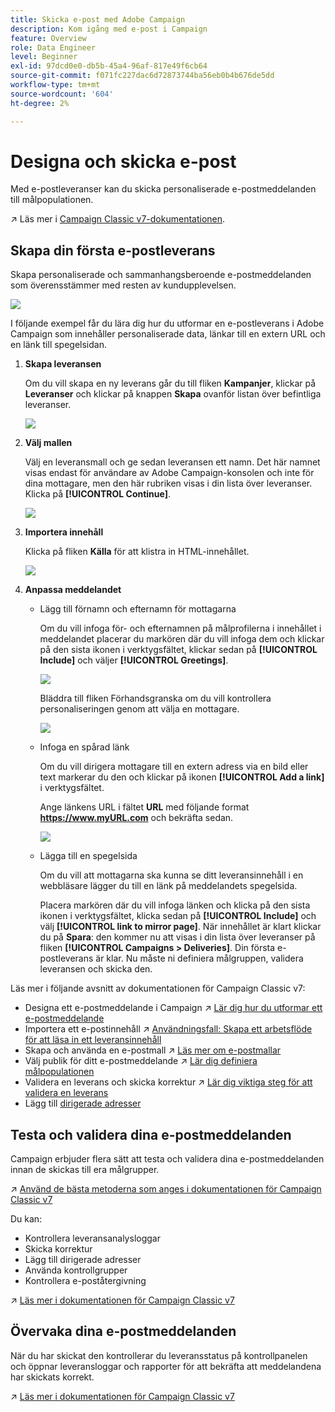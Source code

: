 ```yaml
---
title: Skicka e-post med Adobe Campaign
description: Kom igång med e-post i Campaign
feature: Overview
role: Data Engineer
level: Beginner
exl-id: 97dcd0e0-db5b-45a4-96af-817e49f6cb64
source-git-commit: f071fc227dac6d72873744ba56eb0b4b676de5dd
workflow-type: tm+mt
source-wordcount: '604'
ht-degree: 2%

---
```


# Designa och skicka e-post

Med e-postleveranser kan du skicka personaliserade e-postmeddelanden till målpopulationen.

↗️ Läs mer i [Campaign Classic v7-dokumentationen](https://experienceleague.adobe.com/docs/campaign-classic/using/sending-messages/sending-emails/about-email-channel.html).

## Skapa din första e-postleverans

Skapa personaliserade och sammanhangsberoende e-postmeddelanden som överensstämmer med resten av kundupplevelsen.

![](assets/new-email-content.png)


I följande exempel får du lära dig hur du utformar en e-postleverans i Adobe Campaign som innehåller personaliserade data, länkar till en extern URL och en länk till spegelsidan.

1. **Skapa leveransen**

   Om du vill skapa en ny leverans går du till fliken **Kampanjer**, klickar på **Leveranser** och klickar på knappen **Skapa** ovanför listan över befintliga leveranser.

   ![](assets/delivery_step_1.png)

1. **Välj mallen**

   Välj en leveransmall och ge sedan leveransen ett namn. Det här namnet visas endast för användare av Adobe Campaign-konsolen och inte för dina mottagare, men den här rubriken visas i din lista över leveranser. Klicka på **[!UICONTROL Continue]**.

   ![](assets/dce_delivery_model.png)

1. **Importera innehåll**

   Klicka på fliken **Källa** för att klistra in HTML-innehållet.

   ![](assets/paste-content.png)


1. **Anpassa meddelandet**


   * Lägg till förnamn och efternamn för mottagarna

      Om du vill infoga för- och efternamnen på målprofilerna i innehållet i meddelandet placerar du markören där du vill infoga dem och klickar på den sista ikonen i verktygsfältet, klickar sedan på **[!UICONTROL Include]** och väljer **[!UICONTROL Greetings]**.

      ![](assets/include-greetings.png)

      Bläddra till fliken Förhandsgranska om du vill kontrollera personaliseringen genom att välja en mottagare.

      ![](assets/perso-check.png)

   * Infoga en spårad länk

      Om du vill dirigera mottagare till en extern adress via en bild eller text markerar du den och klickar på ikonen **[!UICONTROL Add a link]** i verktygsfältet.

      Ange länkens URL i fältet **URL** med följande format **https://www.myURL.com** och bekräfta sedan.

      ![](assets/add-a-link.png)

   * Lägga till en spegelsida

      Om du vill att mottagarna ska kunna se ditt leveransinnehåll i en webbläsare lägger du till en länk på meddelandets spegelsida.

      Placera markören där du vill infoga länken och klicka på den sista ikonen i verktygsfältet, klicka sedan på **[!UICONTROL Include]** och välj **[!UICONTROL link to mirror page]**.
   När innehållet är klart klickar du på **Spara**: den kommer nu att visas i din lista över leveranser på fliken **[!UICONTROL Campaigns > Deliveries]**. Din första e-postleverans är klar. Nu måste ni definiera målgruppen, validera leveransen och skicka den.


Läs mer i följande avsnitt av dokumentationen för Campaign Classic v7:

* Designa ett e-postmeddelande i Campaign
↗️ [Lär dig hur du utformar ett e-postmeddelande](https://experienceleague.adobe.com/docs/campaign-classic/using/sending-messages/sending-emails/defining-the-email-content.html)
* Importera ett e-postinnehåll
↗️ [Användningsfall: Skapa ett arbetsflöde för att läsa in ett leveransinnehåll](https://experienceleague.adobe.com/docs/campaign-classic/using/automating-with-workflows/use-cases/deliveries/loading-delivery-content.html)
* Skapa och använda en e-postmall
↗️ [Läs mer om e-postmallar](https://experienceleague.adobe.com/docs/campaign-classic/using/sending-messages/using-delivery-templates/about-templates.html)
* Välj publik för ditt e-postmeddelande
↗️ [Lär dig definiera målpopulationen](https://experienceleague.adobe.com/docs/campaign-classic/using/sending-messages/key-steps-when-creating-a-delivery/steps-defining-the-target-population.html)
* Validera en leverans och skicka korrektur
↗️ [Lär dig viktiga steg för att validera en leverans](https://experienceleague.adobe.com/docs/campaign-classic/using/sending-messages/key-steps-when-creating-a-delivery/steps-validating-the-delivery.html)
* Lägg till [dirigerade adresser](https://experienceleague.adobe.com/docs/campaign-classic/using/sending-messages/using-seed-addresses/about-seed-addresses.html)

## Testa och validera dina e-postmeddelanden

Campaign erbjuder flera sätt att testa och validera dina e-postmeddelanden innan de skickas till era målgrupper.

↗️ [Använd de bästa metoderna som anges i dokumentationen för Campaign Classic v7](https://experienceleague.adobe.com/docs/campaign-classic/using/sending-messages/key-steps-when-creating-a-delivery/delivery-bestpractices/check-before-sending.html)

Du kan:

* Kontrollera leveransanalysloggar
* Skicka korrektur
* Lägg till dirigerade adresser
* Använda kontrollgrupper
* Kontrollera e-poståtergivning

↗️ [Läs mer i dokumentationen för Campaign Classic v7](https://experienceleague.adobe.com/docs/campaign-classic/using/sending-messages/key-steps-when-creating-a-delivery/steps-validating-the-delivery.html)

## Övervaka dina e-postmeddelanden

När du har skickat den kontrollerar du leveransstatus på kontrollpanelen och öppnar leveransloggar och rapporter för att bekräfta att meddelandena har skickats korrekt.

↗️ [Läs mer i dokumentationen för Campaign Classic v7](https://experienceleague.adobe.com/docs/campaign-classic/using/sending-messages/key-steps-when-creating-a-delivery/delivery-bestpractices/track-and-monitor.html)

